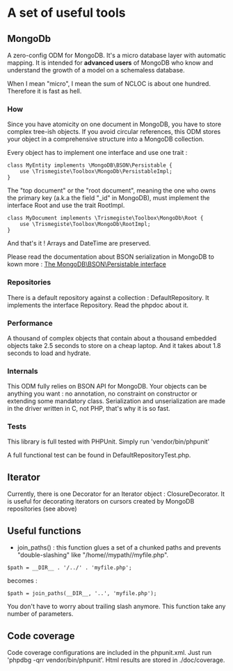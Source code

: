 # A set of useful tools

## MongoDb
A zero-config ODM for MongoDB. It's a micro database layer with automatic mapping.
It is intended for **advanced users** of MongoDB
who know and understand the growth of a model on a schemaless database.

When I mean "micro", I mean the sum of NCLOC is about one hundred. Therefore it is fast as hell.

### How
Since you have atomicity on one document in MongoDB, you have to store complex
tree-ish objects. If you avoid circular references, this ODM stores your object
in a comprehensive structure into a MongoDB collection.

Every object has to implement one interface and use one trait :

``` 
class MyEntity implements \MongoDB\BSON\Persistable {
    use \Trismegiste\Toolbox\MongoDb\PersistableImpl;
}
```

The "top document" or the "root document", meaning the one who owns the primary key (a.k.a the field "_id" in MongoDB), must
implement the interface Root and use the trait RootImpl.

```
class MyDocument implements \Trismegiste\Toolbox\MongoDb\Root {
    use \Trismegiste\Toolbox\MongoDb\RootImpl;
}
```

And that's it ! Arrays and DateTime are preserved.

Please read the documentation about BSON serialization in MongoDB to kown
more : [The MongoDB\BSON\Persistable interface](https://www.php.net/manual/en/class.mongodb-bson-persistable.php)

### Repositories
There is a default repository against a collection : DefaultRepository.
It implements the interface Repository. Read the phpdoc about it.

### Performance
A thousand of complex objects that contain about a thousand embedded objects take 2.5 seconds to store on a cheap laptop.
And it takes about 1.8 seconds to load and hydrate.

### Internals
This ODM fully relies on BSON API for MongoDB. Your objects can be anything you want : no annotation, 
no constraint on constructor or extending some mandatory class. 
Serialization and unserialization are made in the driver written in C, not PHP, that's why it is so fast.

### Tests
This library is full tested with PHPUnit. Simply run 'vendor/bin/phpunit'

A full functional test can be found in DefaultRepositoryTest.php.

## Iterator
Currently, there is one Decorator for an Iterator object : ClosureDecorator. It is useful for decorating iterators 
on cursors created by MongoDB repositories (see above)

## Useful functions

* join_paths() : this function glues a set of a chunked paths and prevents "double-slashing" like "/home//mypath//myfile.php".

```
$path = __DIR__ . '/../' . 'myfile.php'; 
```

becomes :

```
$path = join_paths(__DIR__, '..', 'myfile.php');
```

You don't have to worry about trailing slash anymore. This function take any number of parameters.

## Code coverage
Code coverage configurations are included in the phpunit.xml.
Just run 'phpdbg -qrr vendor/bin/phpunit'. Html results are stored in ./doc/coverage.
